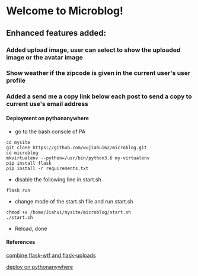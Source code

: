 # Welcome to Microblog!

## Enhanced features added:
### Added upload image, user can select to show the uploaded image or the avatar image
### Show weather if the zipcode is given in the current user's user profile
### Added a send me a copy link below each post to send a copy to current use's email address

#### Deployment on pythonanywhere
* go to the bash console of PA
```
cd mysite
git clone https://github.com/wujiahui62/microblog.git
cd microblog
mkvirtualenv --python=/usr/bin/python3.6 my-virtualenv
pip install flask
pip install -r requirements.txt
```
* disable the following line in start.sh
```
flask run
```
* change mode of the start.sh file and run start.sh
```
chmod +x /home/Jiahui/mysite/microblog/start.sh
./start.sh
```
* Reload, done


#### References
[combine flask-wtf and flask-uploads](http://www.patricksoftwareblog.com/tag/flask-uploads/)

[deploy on pythonanywhere](https://scotch.io/tutorials/build-a-crud-web-app-with-python-and-flask-part-three)
